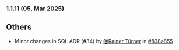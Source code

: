### 1.1.11 (05, Mar 2025)
## Others
- Minor changes in SQL ADR (#34) by [<u>@Rainer Türner</u>](https://www.github.com/RainerTürner) in [#838a855](https://github.com/buerokratt/Buerokratt-onboarding/commit/838a855)
